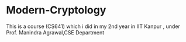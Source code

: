 # Modern-Cryptology
This is a course (CS641) which i did in my 2nd year in IIT Kanpur , under Prof. Manindra Agrawal,CSE Department
